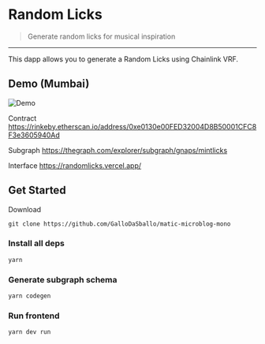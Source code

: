 # Random Licks

> Generate random licks for musical inspiration

---


This dapp allows you to generate a Random Licks using Chainlink VRF. 

## Demo (Mumbai)

![Demo](https://gabrielenapoli.com/images/randomlicks/home.png?raw=true)

Contract
https://rinkeby.etherscan.io/address/0xe0130e00FED32004D8B50001CFC8F3e3605940Ad

Subgraph
https://thegraph.com/explorer/subgraph/gnaps/mintlicks

Interface
https://randomlicks.vercel.app/

## Get Started

Download
```
git clone https://github.com/GalloDaSballo/matic-microblog-mono
```

### Install all deps
```
yarn
```

### Generate subgraph schema
```
yarn codegen 
```

### Run frontend
```
yarn dev run
```
